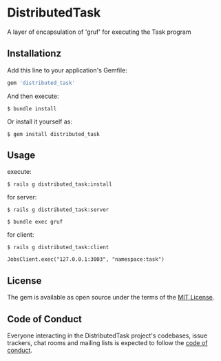 # DistributedTask

A layer of encapsulation of 'gruf' for executing the Task program

## Installationz

Add this line to your application's Gemfile:

```ruby
gem 'distributed_task'
```

And then execute:

    $ bundle install

Or install it yourself as:

    $ gem install distributed_task

## Usage

execute:

    $ rails g distributed_task:install

for server:

    $ rails g distributed_task:server

    $ bundle exec gruf

for client:

    $ rails g distributed_task:client

    JobsClient.exec("127.0.0.1:3003", "namespace:task")

## License

The gem is available as open source under the terms of the [MIT License](https://opensource.org/licenses/MIT).

## Code of Conduct

Everyone interacting in the DistributedTask project's codebases, issue trackers, chat rooms and mailing lists is expected to follow the [code of conduct](https://github.com/[USERNAME]/distributed_task/blob/master/CODE_OF_CONDUCT.md).
